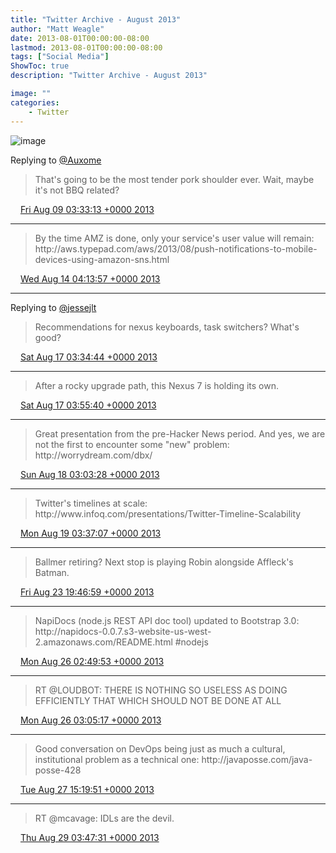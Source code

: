 ```yaml
---
title: "Twitter Archive - August 2013"
author: "Matt Weagle"
date: 2013-08-01T00:00:00-08:00
lastmod: 2013-08-01T00:00:00-08:00
tags: ["Social Media"]
ShowToc: true
description: "Twitter Archive - August 2013"

image: ""
categories: 
    - Twitter
---
```

![image](/sadtwitterbird3.jpg)

Replying to [@Auxome](https://twitter.com/Auxome/status/365563463222824960)

> That's going to be the most tender pork shoulder ever\.  Wait, maybe it's not BBQ related?

<img src="./media/tweet.ico" width="12" /> [Fri Aug 09 03:33:13 +0000 2013](https://twitter.com/mweagle/status/365677119566659586)

----

> By the time AMZ is done, only your service's user value will remain: http://aws\.typepad\.com/aws/2013/08/push\-notifications\-to\-mobile\-devices\-using\-amazon\-sns\.html

<img src="./media/tweet.ico" width="12" /> [Wed Aug 14 04:13:57 +0000 2013](https://twitter.com/mweagle/status/367499306569170946)

----

Replying to [@jessejlt](https://twitter.com/@jessejlt/status/353235126475423745)

> Recommendations for nexus keyboards, task switchers?  What's good?

<img src="./media/tweet.ico" width="12" /> [Sat Aug 17 03:34:44 +0000 2013](https://twitter.com/mweagle/status/368576603804037120)

----

> After a rocky upgrade path, this Nexus 7 is holding its own\.

<img src="./media/tweet.ico" width="12" /> [Sat Aug 17 03:55:40 +0000 2013](https://twitter.com/mweagle/status/368581871203917824)

----

> Great presentation from the pre\-Hacker News period\. And yes, we are not the first to encounter some "new" problem: http://worrydream\.com/dbx/

<img src="./media/tweet.ico" width="12" /> [Sun Aug 18 03:03:28 +0000 2013](https://twitter.com/mweagle/status/368931122081587201)

----

> Twitter's timelines at scale:  http://www\.infoq\.com/presentations/Twitter\-Timeline\-Scalability

<img src="./media/tweet.ico" width="12" /> [Mon Aug 19 03:37:07 +0000 2013](https://twitter.com/mweagle/status/369301979958226945)

----

> Ballmer retiring?  Next stop is playing Robin alongside Affleck's Batman\.

<img src="./media/tweet.ico" width="12" /> [Fri Aug 23 19:46:59 +0000 2013](https://twitter.com/mweagle/status/370995604102459392)

----

> NapiDocs \(node\.js REST API doc tool\) updated to Bootstrap 3\.0: http://napidocs\-0\.0\.7\.s3\-website\-us\-west\-2\.amazonaws\.com/README\.html \#nodejs

<img src="./media/tweet.ico" width="12" /> [Mon Aug 26 02:49:53 +0000 2013](https://twitter.com/mweagle/status/371826806652813312)

----

> RT @LOUDBOT: THERE IS NOTHING SO USELESS AS DOING EFFICIENTLY THAT WHICH SHOULD NOT BE DONE AT ALL

<img src="./media/tweet.ico" width="12" /> [Mon Aug 26 03:05:17 +0000 2013](https://twitter.com/mweagle/status/371830683523481600)

----

> Good conversation on DevOps being just as much a cultural, institutional problem as a technical one: http://javaposse\.com/java\-posse\-428

<img src="./media/tweet.ico" width="12" /> [Tue Aug 27 15:19:51 +0000 2013](https://twitter.com/mweagle/status/372377928945774592)

----

> RT @mcavage: IDLs are the devil\.

<img src="./media/tweet.ico" width="12" /> [Thu Aug 29 03:47:31 +0000 2013](https://twitter.com/mweagle/status/372928472349691904)